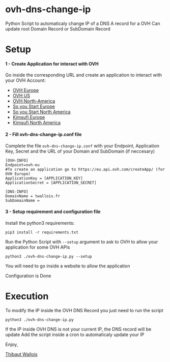 # ovh-dns-change-ip
Python Script to automaticaly change IP of a DNS A record for a OVH 
Can update root Domain Record or SubDomain Record

# Setup
#### 1 - Create Application for interact with OVH
Go inside the corresponding URL and create an application to interact with your OVH Account:

  - [OVH Europe]
  - [OVH US]
  - [OVH North-America]
  - [So you Start Europe]
  - [So you Start North America]
  - [Kimsufi Europe]
  - [Kimsufi North America]


   [OVH Europe]: <https://eu.api.ovh.com/createApp/>
   [OVH US]: <https://api.us.ovhcloud.com/createApp/> 
   [OVH North-America]: <https://ca.api.ovh.com/createApp/>
   [So you Start Europe]: <https://eu.api.soyoustart.com/createApp/>
   [So you Start North America]: <https://ca.api.soyoustart.com/createApp/>
   [Kimsufi Europe]: <https://eu.api.kimsufi.com/createApp/>
   [Kimsufi North America]: <https://ca.api.kimsufi.com/createApp/>
   
#### 2 - Fill ovh-dns-change-ip.conf file
Complete the file `ovh-dns-change-ip.conf` with your Endpoint, Application Key, Secret and the URL of your Domain and SubDomain (if neccesary)

    [OVH-INFO]
    Endpoint=ovh-eu
    #To create an application go to https://eu.api.ovh.com/createApp/ (for OVH Europe)
    ApplicationKey = [APPLICATION_KEY]
    ApplicationSecret = [APPLICATION_SECRET]
    
    [DNS-INFO]
    DomainName = twallois.fr
    SubDomainName = 

#### 3 - Setup requirement and configuration file
Install the python3 requirements:

    pip3 install -r requirements.txt

Run the Python Script with `--setup` argument to ask to OVH to allow your application for some OVH APIs

    python3 ./ovh-dns-change-ip.py --setup 
    
You will need to go inside a website to allow the application

Configuration is Done 

# Execution
To modify the IP inside the OVH DNS Record you just need to run the script

    python3 ./ovh-dns-change-ip.py
If the IP inside OVH DNS is not your current IP, the DNS record will be update
Add the script inside a cron to automaticaly update your IP

Enjoy,

[Thibaut Wallois](https://twallois.fr/)
